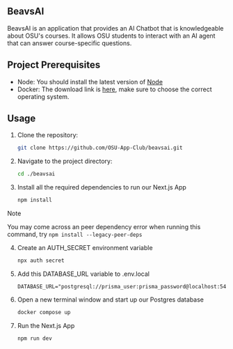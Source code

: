## BeavsAI

BeavsAI is an application that provides an AI Chatbot that is knowledgeable about OSU's courses. It allows OSU students to interact with an AI agent that can answer course-specific questions.

## Project Prerequisites

- Node: You should install the latest version of [Node](https://nodejs.org/en)
- Docker: The download link is [here](https://www.docker.com/), make sure to choose the correct operating system.

## Usage

1. Clone the repository:
   ```bash
   git clone https://github.com/OSU-App-Club/beavsai.git
   ```
2. Navigate to the project directory:

   ```bash
   cd ./beavsai
   ```

3. Install all the required dependencies to run our Next.js App
   ```bash
   npm install
   ```

> [!NOTE]
> You may come across an peer dependency error when running this command, try `npm install --legacy-peer-deps`

4. Create an AUTH_SECRET environment variable

   ```bash
   npx auth secret
   ```

5. Add this DATABASE_URL variable to .env.local

   ```
   DATABASE_URL="postgresql://prisma_user:prisma_password@localhost:5432/prisma_db"
   ```

6. Open a new terminal window and start up our Postgres database

   ```bash
   docker compose up
   ```

7. Run the Next.js App
   ```bash
   npm run dev
   ```
